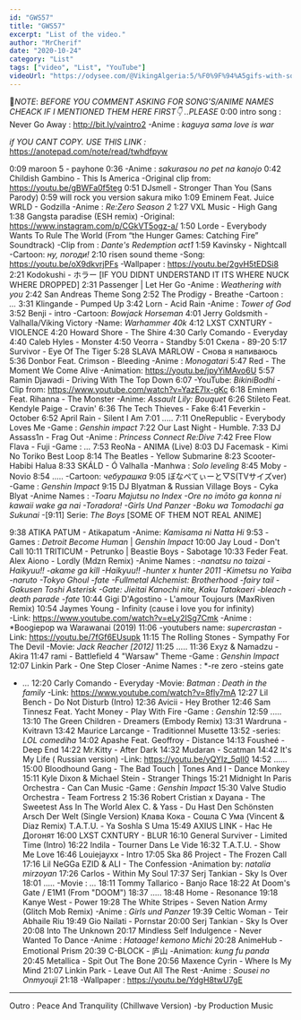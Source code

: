 ```yaml
---
id: "GWS57"
title: "GWS57"
excerpt: "List of the video."
author: "MrCherif"
date: "2020-10-24"
category: "List"
tags: ["video", "List", "YouTube"]
videoUrl: "https://odysee.com/@VikingAlgeria:5/%F0%9F%94%A5gifs-with-sound-coub-mix-!-57-%E2%9A%A1%EF%B8%8F:b"
---
```

📌*NOTE*:
*BEFORE YOU COMMENT ASKING FOR SONG'S/ANIME NAMES CHEACK IF I MENTIONED THEM HERE FIRST👇 ..PLEASE*
0:00 intro song : Never Go Away :
http://bit.ly/vaintro2
-Anime : *kaguya sama love is war*

*if YOU CANT COPY. USE THIS LINK :*
https://anotepad.com/note/read/twhdfpyw

0:09 maroon 5 - payhone
0:36
-Anime : *sakurasou no pet na kanojo*
0:42 Childish Gambino - This Is America
-Original clip from: https://youtu.be/gBWFa0f5teg
0:51 DJsmell - Stronger Than You (Sans Parody)
0:59 will rock you version sakura miko 
1:09 Eminem Feat. Juice WRLD - Godzilla
-Anime : *Re:Zero Season 2*
1:27 VXL Music - High Gang
1:38 Gangsta paradise (ESH remix)
-Original: https://www.instagram.com/p/CGkVT5ogz-a/
1:50 Lorde - Everybody Wants To Rule The World (From “the Hunger Games: Catching Fire” Soundtrack)
-Clip from : *Dante's Redemption act1*
1:59 Kavinsky - Nightcall
-Cartoon: *ну, погоди!*
2:10 risen sound theme
-Song: https://youtu.be/oX9dkvrjPFs
-Wallpaper : https://youtu.be/2gvH5tEDSi8
2:21 Kodokushi - ホラー
[IF YOU DIDNT UNDERSTAND IT ITS WHERE NUCK WHERE DROPPED]
2:31 Passenger | Let Her Go
-Anime : *Weathering with you*
2:42 San Andreas Theme Song
2:52 The Prodigy - Breathe
-Cartoon : *...*
3:31 Klingande - Pumped Up
3:42 Lorn - Acid Rain
-Anime : *Tower of God*
3:52 Benji - intro
-Cartoon: *Bowjack Horseman*
4:01 Jerry Goldsmith - Valhalla/Viking Victory
-Name: *Warhammer 40k*
4:12 LXST CXNTURY - VIOLENCE
4:20 Howard Shore - The Shire
4:30 Carly Comando - Everyday
4:40 Caleb Hyles - Monster
4:50 Veorra - Standby
5:01 Скела - 89-20
5:17 Survivor - Eye Of The Tiger
5:28 SLAVA MARLOW - Снова я напиваюсь
5:36 Donbor Feat. Crimson - Bleeding
-Anime : *Monogatari*
5:47 Red - The Moment We Come Alive
-Animation: https://youtu.be/jpyYiMAvo6U
5:57 Ramin Djawadi - Driving With The Top Down
6:07
-YouTube: *BikiniBodhi*
-Clip from: https://www.youtube.com/watch?v=YazE7lx-gKc
6:18 Eminem Feat. Rihanna - The Monster
-Anime: *Assault Lily: Bouquet*
6:26 Stileto Feat. Kendyle Paige - Cravin'
6:36 The Tech Thieves - Fake
6:41 Feverkin - October
6:52 April Rain - Silent I Am
7:01 .....
7:11 OneRepublic - Everybody Loves Me
-Game : *Genshin impact*
7:22 Our Last Night - Humble.
7:33 DJ Assass1n - Frag Out
-Anime : *Princess Connect Re:Dive*
7:42 Free Flow Flava - Fuji
-Game : *...*
7:53 ReoNa - ANIMA (Live)
8:03 DJ Facemask - Kimi No Toriko Best Loop
8:14 The Beatles - Yellow Submarine
8:23 Scooter-Habibi Halua
8:33 SKÁLD - Ó Valhalla
-Manhwa : *Solo leveling*
8:45 Moby - Novio
8:54 .....
-Cartoon: *чебурашка*
9:05 ぼなぺてぃーと▽S(TVサイズver)
-Game : *Genshin Impact*
9:15 DJ Blyatman & Russian Village Boys - Cyka Blyat
-Anime Names : *-Toaru Majutsu no Index
-Ore no imōto ga konna ni kawaii wake ga nai
-Toradora!
-Girls Und Panzer
-Boku wa Tomodachi ga Sukunai*
-[9:11] Serie: *The Boys*
[SOME OF THEM NOT REAL ANIME]

9:38 ATIKA PATUM - Atikapatum
-Anime: *Kamisama ni Natta Hi*
9:53 
-Games : *Detroit Become Human* | *Genshin Impact*
10:00 Jay Loud - Don't Call
10:11 TRITICUM - Petrunko | Beastie Boys - Sabotage
10:33 Feder Feat. Alex Aiono - Lordly (Mdzn Remix)
-Anime Names : *-nanatsu no taizai
-Haikyuu!!
-akame ga kill
-Haikyuu!!
-hunter x hunter 2011
-Kimetsu no Yaiba 
-naruto
-Tokyo Ghoul
-fate
-Fullmetal Alchemist: Brotherhood
-fairy tail
-Gakusen Toshi Asterisk 
-Gate: Jieitai Kanochi nite, Kaku Tatakaeri
-bleach
-death parade
-fate*
10:44 Gigi D'Agostino - L'amour Toujours (MaxRiven Remix)
10:54 Jaymes Young - Infinity (cause i love you for infinity)  
-Link: https://www.youtube.com/watch?v=eLy2ISg7Cmk
-Anime : *Boogiepop wa Warawanai (2019)
11:06
-youtubers name: *supercrastan*
-Link: https://youtu.be/7fGf6EUsupk
11:15 The Rolling Stones - Sympathy For The Devil
-Movie: *Jack Reacher [2012]*
11:25 .....
11:36 Exyz & Namadzu - Akira
11:47 rami - Battlefield 4 "Warsaw" Theme
-Game : *Genshin Impact*
12:07 Linkin Park - One Step Closer
-Anime Names : *-re zero
-steins gate
- *...*
12:20 Carly Comando - Everyday
-Movie: *Batman : Death in the family*
-Link: https://www.youtube.com/watch?v=8fly7mA
12:27 Lil Bench - Do Not Disturb (Intro)
12:36 Avicii - Hey Brother
12:46 Sam Tinnesz Feat. Yacht Money - Play With Fire
-Game : *Genshin*
12:59 .....
13:10 The Green Children - Dreamers (Embody Remix)
13:31 Wardruna - Kvitravn
13:42 Maurice Larcange - Traditionnel Musette
13:52 
-series: *LOL comediha*
14:02 Apashe Feat. Geoffroy - Distance
14:13 Fousheé - Deep End
14:22 Mr.Kitty - After Dark
14:32 Mudaran - Scatman
14:42 It's My Life ( Russian version)
-Link: https://youtu.be/yQYIz_5qlI0
14:52 ......
15:00 Bloodhound Gang - The Bad Touch | Tones And I - Dance Monkey
15:11 Kyle Dixon & Michael Stein - Stranger Things
15:21 Midnight In Paris Orchestra - Can Can Music
-Game : *Genshin Impact*
15:30 Valve Studio Orchestra - Team Fortress 2
15:36 Robert Cristian x Dayana - The Sweetest Ass In The World
Alex C. & Yass - Du Hast Den Schönsten Arsch Der Welt (Single Version)
Клава Кока - Сошла С Ума (Vincent & Diaz Remix)
T.A.T.U. - Ya Soshla S Uma
15:49 AXIUS LINK - Нас Не Догонят
16:00 LXST CXNTURY - BLUR
16:10 General Surviver - Limited Time (Intro)
16:22 Indila - Tourner Dans Le Vide
16:32 T.A.T.U. - Show Me Love
16:46 Louiejayxx - Intro
17:05 Ska 86 Project - The Frozen Call
17:16 Lil NeGGa EZID & ALI - The Confession
-Animation by: *natalia mirzoyan*
17:26 Carlos - Within My Soul
17:37 Serj Tankian - Sky Is Over
18:01 .....
-Movie : *...*
18:11 Tommy Tallarico - Banjo Race
18:22 At Doom's Gate / E1M1 (From "DOOM")
18:37 .....
18:48 Home - Resonance
19:18 Kanye West - Power
19:28 The White Stripes - Seven Nation Army (Glitch Mob Remix)
-Anime : *Girls und Panzer*
19:39 Celtic Woman - Teir Abhaile Riu
19:49 Gio Nailati - Pornstar
20:00 Serj Tankian - Sky Is Over
20:08 Into The Unknown
20:17 Mindless Self Indulgence - Never Wanted To Dance
-Anime : *Hataage! kemono Michi*
20:28 AnimeHub - Emotional Prism
20:39 C-BLOCK - 庐山
-Animation: *kung fu panda*
20:45 Metallica - Spit Out The Bone
20:56 Maxence Cyrin - Where Is My Mind
21:07 Linkin Park - Leave Out All The Rest
-Anime : *Sousei no Onmyouji*
21:18
-Wallpaper : https://youtu.be/YdgH8twU7gE

----
Outro : Peace And Tranquility (Chillwave Version) -by Production Music

